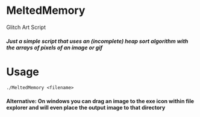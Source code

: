 # MeltedMemory
Glitch Art Script

##### Just a simple script that uses an (incomplete) heap sort algorithm with the arrays of pixels of an image or gif

# Usage
```
./MeltedMemory <filename>
```
#### Alternative: On windows you can drag an image to the exe icon within file explorer and will even place the output image to that directory
